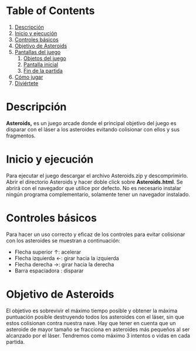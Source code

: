 



# Table of Contents

1. [Descripción](#Descripción)
2. [Inicio y ejecución](#Inicio-y-ejecución)
3. [Controles básicos](#Controles-básicos)
4. [Objetivo de Asteroids](#Objetivo-de-Asteroids)
5. [Pantallas del juego](#Pantallas-del-juego)
   1. [Objetos del juego](##Objetos-del-juego)
   2. [Pantalla inicial](##Pantalla-inicial)
   3. [Fin de la partida](##Fin-de-la-partida)
6. [Cómo jugar](#Cómo-jugar)
7. [Diviértete](#Diviértete)



# Descripción	
**Asteroids,** es un juego arcade donde el principal objetivo del juego es disparar con el láser a los asteroides evitando colisionar con ellos y sus fragmentos.


# Inicio y ejecución
Para ejecutar el juego descargar el archivo Asteroids.zip y descomprimirlo. Abrir el directorio Asteroids y hacer doble click sobre **Asteroids.html**. Se abrirá con el navegador que utilice por defecto. No es necesario instalar ningún programa complementario, solamente tener un navegador instalado. 


# Controles básicos
Para hacer un uso correcto y eficaz de los controles para evitar colisionar con los asteroides se muestran a continuación: 

* Flecha superior      ↑: acelerar
* Flecha izquierda ←: girar hacia la izquierda
* Flecha derecha   →: girar hacia la derecha
* Barra espaciadora  : disparar


# Objetivo de Asteroids
   El objetivo es sobrevivir el máximo tiempo posible y obtener la máxima puntuación posible destruyendo todos los asteroides con el láser, sin que estos colisionan contra nuestra nave. 
Hay que tener en cuenta que un asteroide de mayor tamaño se fracciona en asteroides más pequeños al ser alcanzado por el láser.
Tendremos como máximo 3 intentos o vidas en cada partida.




